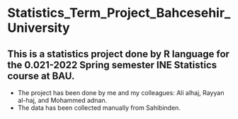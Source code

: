# Statistics_Term_Project_Bahcesehir_University
## This is a statistics project done by R language for the 0.021-2022 Spring semester INE Statistics course at BAU.
- The project has been done by me and my colleagues: Ali alhaj, Rayyan al-haj, and Mohammed adnan.
- The data has been collected manually from Sahibinden.
